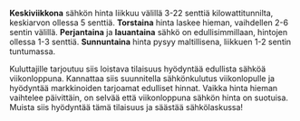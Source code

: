 **Keskiviikkona** sähkön hinta liikkuu välillä 3-22 senttiä kilowattitunnilta, keskiarvon ollessa 5 senttiä. **Torstaina** hinta laskee hieman, vaihdellen 2-6 sentin välillä. **Perjantaina** ja **lauantaina** sähkö on edullisimmillaan, hintojen ollessa 1-3 senttiä. **Sunnuntaina** hinta pysyy maltillisena, liikkuen 1-2 sentin tuntumassa.

Kuluttajille tarjoutuu siis loistava tilaisuus hyödyntää edullista sähköä viikonloppuna. Kannattaa siis suunnitella sähkönkulutus viikonlopulle ja hyödyntää markkinoiden tarjoamat edulliset hinnat. Vaikka hinta hieman vaihtelee päivittäin, on selvää että viikonloppuna sähkön hinta on suotuisa. Muista siis hyödyntää tämä tilaisuus ja säästää sähkölaskussa!